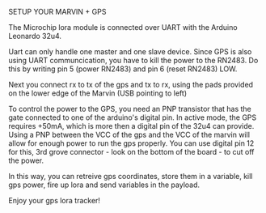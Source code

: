 SETUP YOUR MARVIN + GPS 

The Microchip lora module is connected over UART with the Arduino Leonardo 32u4. 

Uart can only handle one master and one slave device. Since GPS is also using UART communcication, you have to kill the power to the RN2483.
Do this by writing pin 5 (power RN2483) and pin 6 (reset RN2483) LOW. 

Next you connect rx to tx of the gps and tx to rx, using the pads provided on the lower edge of the Marvin (USB pointing to left)

To control the power to the GPS, you need an PNP transistor that has the gate connected to one of the arduino's digital pin. 
In active mode, the GPS requires +50mA, which is more then a digital pin of the 32u4 can provide. 
Using a PNP between the VCC of the gps and the VCC of the marvin will allow for enough power to run the gps properly. 
You can use digital pin 12 for this, 3rd grove connector - look on the bottom of the board - to cut off the power. 

In this way, you can retreive gps coordinates, store them in a variable, kill gps power, fire up lora and send variables in the payload. 

Enjoy your gps lora tracker!
